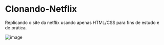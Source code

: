 # Clonando-Netflix

Replicando o site da netflix usando apenas HTML/CSS para fins de estudo e de prática.



![image](https://user-images.githubusercontent.com/32585248/186027683-139af241-b552-428c-a3b9-d1df1810221a.png)

